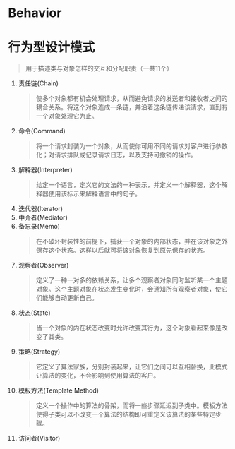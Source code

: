 # Behavior
# 行为型设计模式
> 用于描述类与对象怎样的交互和分配职责（一共11个）

1. 责任链(Chain)
    > 使多个对象都有机会处理请求，从而避免请求的发送者和接收者之间的耦合关系。将这个对象连成一条链，并沿着这条链传递该请求，直到有一个对象处理它为止。
2. 命令(Command)
    > 将一个请求封装为一个对象，从而使你可用不同的请求对客户进行参数化；对请求排队或记录请求日志，以及支持可撤销的操作。
3. 解释器(Interpreter)
    > 给定一个语言，定义它的文法的一种表示，并定义一个解释器，这个解释器使用该标示来解释语言中的句子。
4. 迭代器(Iterator)
5. 中介者(Mediator)
6. 备忘录(Memo)
    > 在不破坏封装性的前提下，捕获一个对象的内部状态，并在该对象之外保存这个状态。这样以后就可将该对象恢复到原先保存的状态。
7. 观察者(Observer)
    > 定义了一种一对多的依赖关系，让多个观察者对象同时监听某一个主题对象。这个主题对象在状态发生变化时，会通知所有观察者对象，使它们能够自动更新自己。
8. 状态(State)
    > 当一个对象的内在状态改变时允许改变其行为，这个对象看起来像是改变了其类。
9. 策略(Strategy)
    > 它定义了算法家族，分别封装起来，让它们之间可以互相替换，此模式让算法的变化，不会影响到使用算法的客户。
10. 模板方法(Template Method)
    > 定义一个操作中的算法的骨架，而将一些步骤延迟到子类中。模板方法使得子类可以不改变一个算法的结构即可重定义该算法的某些特定步骤。
11. 访问者(Visitor)